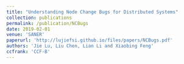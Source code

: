 ```yaml
---
title: "Understanding Node Change Bugs for Distributed Systems"
collection: publications
permalink: /publication/NCBugs
date: 2019-02-01
venue: 'SANER'
paperurl: 'http://lujiefsi.github.io/files/papers/NCBugs.pdf'
authors: 'Jie Lu, Liu Chen, Lian Li and Xiaobing Feng'
ccfrank: 'CCF-B'
---
```

